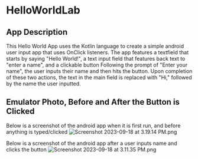 # HelloWorldLab 

## App Description

This Hello World App uses the Kotlin language to create a simple android user input app that uses OnClick listeners.
The app features a textfield that starts by saying "Hello World!", a text input field that features back text to "enter a name", and a clickable button
Following the prompt of "Enter your name", the user inputs their name and then hits the button. 
Upon completion of these two actions, the text in the main field is replaced with "Hi," followed by the name the user inputted.

## Emulator Photo, Before and After the Button is Clicked
Below is a screenshot of the android app when it is first run, and before anything is typed/clicked
![Screenshot 2023-09-18 at 3.19.14 PM.png](..%2F..%2F..%2F..%2Fvar%2Ffolders%2Fyk%2Fv7sy0p8n5sncnrlxxh34jhnh0000gn%2FT%2FTemporaryItems%2FNSIRD_screencaptureui_rxyO3D%2FScreenshot%202023-09-18%20at%203.19.14%20PM.png)

Below is a screenshot of the android app after a user inputs name and clicks the button
![Screenshot 2023-09-18 at 3.11.35 PM.png](..%2F..%2F..%2F..%2Fvar%2Ffolders%2Fyk%2Fv7sy0p8n5sncnrlxxh34jhnh0000gn%2FT%2FTemporaryItems%2FNSIRD_screencaptureui_EphtaO%2FScreenshot%202023-09-18%20at%203.11.35%20PM.png)